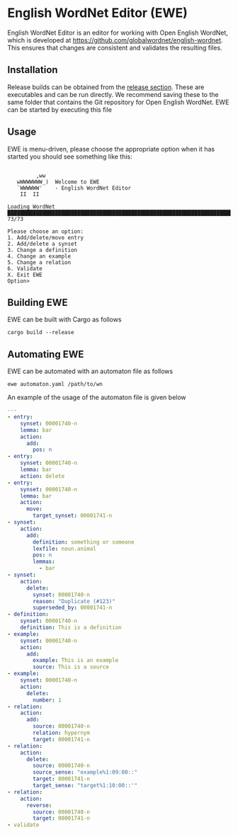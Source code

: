 English WordNet Editor (EWE)
============================

English WordNet Editor is an editor for working with Open English WordNet, which
is developed at https://github.com/globalwordnet/english-wordnet. This ensures
that changes are consistent and validates the resulting files.

Installation
------------

Release builds can be obtained from the [release section](https://github.com/jmccrae/ewe/releases). These are executables and can be run directly. 
We recommend saving these to the same folder that contains the Git repository
for Open English WordNet. EWE can be started by executing this file

Usage
-----

EWE is menu-driven, please choose the appropriate option when it has started
you should see something like this:

```

         ,ww                             
   wWWWWWWW_)  Welcome to EWE            
   `WWWWWW'    - English WordNet Editor  
    II  II                               

Loading WordNet
████████████████████████████████████████████████████████████████████████ 73/73

Please choose an option:
1. Add/delete/move entry
2. Add/delete a synset
3. Change a definition
4. Change an example
5. Change a relation
6. Validate
X. Exit EWE
Option> 
```

Building EWE
------------

EWE can be built with Cargo as follows

    cargo build --release

Automating EWE
--------------

EWE can be automated with an automaton file as follows

    ewe automaton.yaml /path/to/wn

An example of the usage of the automaton file is given below

```yaml
---
- entry:
    synset: 00001740-n
    lemma: bar
    action:
      add:
        pos: n
- entry:
    synset: 00001740-n
    lemma: bar
    action: delete
- entry:
    synset: 00001740-n
    lemma: bar
    action:
      move:
        target_synset: 00001741-n
- synset:
    action:
      add:
        definition: something or someone
        lexfile: noun.animal
        pos: n
        lemmas:
          - bar
- synset:
    action:
      delete:
        synset: 00001740-n
        reason: "Duplicate (#123)"
        superseded_by: 00001741-n
- definition:
    synset: 00001740-n
    definition: This is a definition
- example:
    synset: 00001740-n
    action:
      add:
        example: This is an example
        source: This is a source
- example:
    synset: 00001740-n
    action:
      delete:
        number: 1
- relation:
    action:
      add:
        source: 00001740-n
        relation: hypernym
        target: 00001741-n
- relation:
    action:
      delete:
        source: 00001740-n
        source_sense: "example%1:09:00::"
        target: 00001741-n
        target_sense: "target%1:10:00::'"
- relation:
    action:
      reverse:
        source: 00001740-n
        target: 00001741-n
- validate
```
